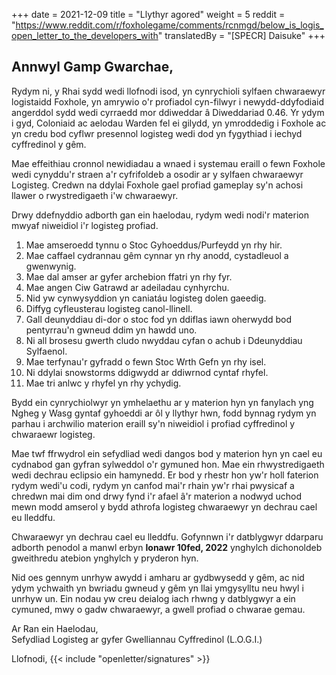 +++
date = 2021-12-09
title = "Llythyr agored"
weight = 5
reddit = "https://www.reddit.com/r/foxholegame/comments/rcnmgd/below_is_logis_open_letter_to_the_developers_with"
translatedBy = "[SPECR] Daisuke"
+++
## Annwyl Gamp Gwarchae,

Rydym ni, y Rhai sydd wedi llofnodi isod, yn cynrychioli sylfaen chwaraewyr logistaidd Foxhole, yn amrywio o'r profiadol cyn-filwyr i newydd-ddyfodiaid angerddol sydd wedi cyrraedd mor ddiweddar â Diweddariad 0.46. Yr ydym i gyd, Coloniaid ac aelodau Warden fel ei gilydd, yn ymroddedig i Foxhole ac yn credu bod cyflwr presennol logisteg wedi dod yn fygythiad i iechyd cyffredinol y gêm.

Mae effeithiau cronnol newidiadau a wnaed i systemau eraill o fewn Foxhole wedi cynyddu'r straen a'r cyfrifoldeb a osodir ar y sylfaen chwaraewyr Logisteg. Credwn na ddylai Foxhole gael profiad gameplay sy'n achosi llawer o rwystredigaeth i'w chwaraewyr. 

Drwy ddefnyddio adborth gan ein haelodau, rydym wedi nodi'r materion mwyaf niweidiol i'r logisteg profiad.

1. Mae amseroedd tynnu o Stoc Gyhoeddus/Purfeydd yn rhy hir.
2. Mae caffael cydrannau gêm cynnar yn rhy anodd, cystadleuol a gwenwynig. 
3. Mae dal amser ar gyfer archebion ffatri yn rhy fyr.
4. Mae angen Ciw Gatrawd ar adeiladau cynhyrchu.
5. Nid yw cynwysyddion yn caniatáu logisteg dolen gaeedig.
6. Diffyg cyfleusterau logisteg canol-llinell.
7. Gall deunyddiau di-dor o stoc fod yn ddiflas iawn oherwydd bod pentyrrau'n gwneud ddim yn hawdd uno.
8. Ni all brosesu gwerth cludo nwyddau cyfan o achub i Ddeunyddiau Sylfaenol.
9. Mae terfynau'r gyfradd o fewn Stoc Wrth Gefn yn rhy isel.
10. Ni ddylai snowstorms ddigwydd ar ddiwrnod cyntaf rhyfel.
11. Mae tri anlwc y rhyfel yn rhy ychydig.

Bydd ein cynrychiolwyr yn ymhelaethu ar y materion hyn yn fanylach yng Ngheg y Wasg gyntaf gyhoeddi ar ôl y llythyr hwn, fodd bynnag rydym yn parhau i archwilio materion eraill sy'n niweidiol i profiad cyffredinol y chwaraewr logisteg.

Mae twf ffrwydrol ein sefydliad wedi dangos bod y materion hyn yn cael eu cydnabod gan gyfran sylweddol o'r gymuned hon. Mae ein rhwystredigaeth wedi dechrau eclipsio ein hamynedd. Er bod y rhestr hon yw'r holl faterion rydym wedi'u codi, rydym yn canfod mai'r rhain yw'r rhai pwysicaf a chredwn mai dim ond drwy fynd i'r afael â'r materion a nodwyd uchod mewn modd amserol y bydd athrofa logisteg chwaraewyr yn dechrau cael eu lleddfu.

Chwaraewyr yn dechrau cael eu lleddfu. Gofynnwn i'r datblygwyr ddarparu adborth penodol a manwl erbyn **Ionawr 10fed, 2022** ynghylch dichonoldeb gweithredu atebion ynghylch y pryderon hyn.

Nid oes gennym unrhyw awydd i amharu ar gydbwysedd y gêm, ac nid ydym ychwaith yn bwriadu gwneud y gêm yn llai ymgysylltu neu hwyl i unrhyw un. Ein nodau yw creu deialog iach rhwng y datblygwyr a ein cymuned, mwy o gadw chwaraewyr, a gwell profiad o chwarae gemau.

Ar Ran ein Haelodau,<br>Sefydliad Logisteg ar gyfer Gwelliannau Cyffredinol (L.O.G.I.)

Llofnodi, {{< include "openletter/signatures" >}}